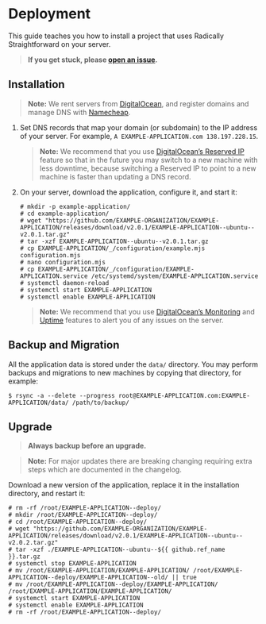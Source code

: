 # Deployment

This guide teaches you how to install a project that uses Radically Straightforward on your server.

> **If you get stuck, please [open an issue](<https://github.com/radically-straightforward/radically-straightforward/issues/new?title=Issue%20in%20Deployment&body=**What%20did%20you%20try%20to%20do?**%0A%0A**What%20did%20you%20expect%20to%20happen?**%0A%0A**What%20really%20happened?**%0A%0A**What%20error%20messages%20(if%20any)%20did%20you%20run%20into?**%0A%0A**Please%20provide%20as%20much%20relevant%20context%20as%20possible%20(operating%20system,%20browser,%20and%20so%20forth):**>).**

## Installation

> **Note:** We rent servers from [DigitalOcean](https://www.digitalocean.com/), and register domains and manage DNS with [Namecheap](https://www.namecheap.com/).

1. Set DNS records that map your domain (or subdomain) to the IP address of your server. For example, `A EXAMPLE-APPLICATION.com 138.197.228.15`.

   > **Note:** We recommend that you use [DigitalOcean’s Reserved IP](https://docs.digitalocean.com/products/networking/reserved-ips/) feature so that in the future you may switch to a new machine with less downtime, because switching a Reserved IP to point to a new machine is faster than updating a DNS record.

2. On your server, download the application, configure it, and start it:

   ```console
   # mkdir -p example-application/
   # cd example-application/
   # wget "https://github.com/EXAMPLE-ORGANIZATION/EXAMPLE-APPLICATION/releases/download/v2.0.1/EXAMPLE-APPLICATION--ubuntu--v2.0.1.tar.gz"
   # tar -xzf EXAMPLE-APPLICATION--ubuntu--v2.0.1.tar.gz
   # cp EXAMPLE-APPLICATION/_/configuration/example.mjs configuration.mjs
   # nano configuration.mjs
   # cp EXAMPLE-APPLICATION/_/configuration/EXAMPLE-APPLICATION.service /etc/systemd/system/EXAMPLE-APPLICATION.service
   # systemctl daemon-reload
   # systemctl start EXAMPLE-APPLICATION
   # systemctl enable EXAMPLE-APPLICATION
   ```

   > **Note:** We recommend that you use [DigitalOcean’s Monitoring](https://docs.digitalocean.com/products/monitoring/) and [Uptime](https://docs.digitalocean.com/products/uptime/) features to alert you of any issues on the server.

## Backup and Migration

All the application data is stored under the `data/` directory. You may perform backups and migrations to new machines by copying that directory, for example:

```console
$ rsync -a --delete --progress root@EXAMPLE-APPLICATION.com:EXAMPLE-APPLICATION/data/ /path/to/backup/
```

## Upgrade

> **Always backup before an upgrade.**

> **Note:** For major updates there are breaking changing requiring extra steps which are documented in the changelog.

Download a new version of the application, replace it in the installation directory, and restart it:

```console
# rm -rf /root/EXAMPLE-APPLICATION--deploy/
# mkdir /root/EXAMPLE-APPLICATION--deploy/
# cd /root/EXAMPLE-APPLICATION--deploy/
# wget "https://github.com/EXAMPLE-ORGANIZATION/EXAMPLE-APPLICATION/releases/download/v2.0.1/EXAMPLE-APPLICATION--ubuntu--v2.0.2.tar.gz"
# tar -xzf ./EXAMPLE-APPLICATION--ubuntu--${{ github.ref_name }}.tar.gz
# systemctl stop EXAMPLE-APPLICATION
# mv /root/EXAMPLE-APPLICATION/EXAMPLE-APPLICATION/ /root/EXAMPLE-APPLICATION--deploy/EXAMPLE-APPLICATION--old/ || true
# mv /root/EXAMPLE-APPLICATION--deploy/EXAMPLE-APPLICATION/ /root/EXAMPLE-APPLICATION/EXAMPLE-APPLICATION/
# systemctl start EXAMPLE-APPLICATION
# systemctl enable EXAMPLE-APPLICATION
# rm -rf /root/EXAMPLE-APPLICATION--deploy/
```
